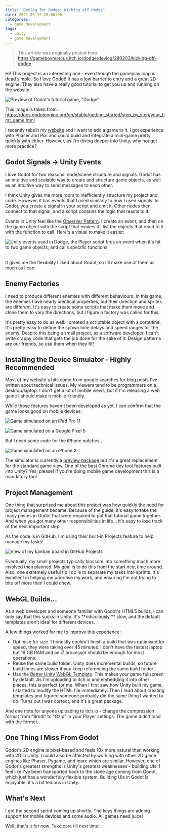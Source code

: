 ```yaml
---
title: "Devlog for Dodge: Kicking off Dodge"
date: 2021-09-19 10:00:00
categories:
  - game development
tags:
  - unity
  - game development
---
```


> This article was originally posted here: <https://gameboymarcus.itch.io/dodge/devlog/280203/kicking-off-dodge>

Hi! This project is an interesting one - even though the gameplay loop is dead simple. So I love Godot! It has a low barrier to entry and a great 2D engine. They also have a really good tutorial to get you up and running on the website.

![Preview of Godot's tutorial game, "Dodge"](https://img.itch.zone/aW1nLzY3NDExNTYuZ2lm/original/%2FtuMSr.gif)

This image is taken from: <https://docs.godotengine.org/en/stable/getting_started/step_by_step/your_first_game.html>

I recently rebuilt my [website](/) and I want to add a game to it. I got experience with Phaser and Pixi and could build and integrate a mini-game pretty quickly with either. However, as I'm diving deeper into Unity, why not get more practice?

## Godot Signals -> Unity Events

I love Godot for two reasons: node/scene structure and signals. Godot has an intuitive and scalable way to create and structure game objects, as well as an intuitive way to send messages to each other.

I think Unity gives me more room to inefficiently structure my project and code. However, it has events that I used similarly to how I used signals. In Godot, you create a signal in your script and emit it. Other nodes then connect to that signal, and a script contains the logic that reacts to it.

Events in Unity feel like the <a href="https://en.wikipedia.org/wiki/Observer_pattern" target="_blank" rel="nofollow noopener noreferrer">Observer Pattern</a>. I create an event, and then on the game object with the script that evokes it I list the objects that react to it with the function to call. Here's a visual to make it easier:

![Unity events used in Dodge, the Player script fires an event when it's hit to two game objects, and calls specific functions](https://img.itch.zone/aW1nLzY3NDE0MTEucG5n/original/UMfzjE.png).

It gives me the flexibility I liked about Godot, so I'll make use of them as much as I can.

## Enemy Factories

I need to produce different enemies with different behaviours. In this game, the enemies have nearly identical properties, but their direction and sprites are different. It's easy to create some scripts that make them move and clone them to vary the directions, but I figure a factory was called for this.

It's pretty easy to do as well. I created a scriptable object with a coroutine. It's pretty easy to define the spawn time delays and speed ranges for the enemy. Despite this being a small project, as a software developer, I can't write crappy code that gets the job done for the sake of it. Design patterns are our friends, so use them when they fit!

## Installing the Device Simulator - Highly Recommended

Most of my website's hits come from google searches for blog posts I've written about technical issues. My viewers tend to be programmers on a desktop/laptop. I don't get a lot of mobile views, but if I'm releasing a web game I should make it mobile-friendly.

While those features haven't been developed as yet, I can confirm that the game looks good on mobile devices:

![Game simulated on an iPad Pro 11](https://img.itch.zone/aW1nLzY3NDE2NTMucG5n/original/%2FWiGvU.png)

![Game simulated on a Google Pixel 5](https://img.itch.zone/aW1nLzY3NDE2NjAucG5n/original/EXyYWn.png)

But I need some code for the iPhone notches...

![Game simulated on an iPhone X](https://img.itch.zone/aW1nLzY3NDE2NjEucG5n/original/wuBYRM.png)

The simulator is currently a <a href="https://docs.unity3d.com/Packages/com.unity.device-simulator@3.0/manual/index.html" target="_blank" rel="nofollow noopener noreferrer">preview package</a> but it's a great replacement for the standard game view. One of the best Chrome dev tool features built into Unity? Yes, please! If you're doing mobile game development this is a mandatory tool.

## Project Management

One thing that surprised me about this project was how quickly the need for project management became. Because of the guide, it's easy to take the many pieces in Godot that were required to put that tutorial game together. And when you got many other responsibilities in life... it's easy to lose track of the next important step.

As the code is in GitHub, I'm using their built-in Projects feature to help manage my tasks:

![View of my kanban board in GitHub Projects](https://img.itch.zone/aW1nLzY3NDE3MDcucG5n/original/kMYutY.png)

Eventually, my small projects typically blossom into something much more involved than planned. My goal is to do this from the start next time around. Also, one extremely useful tip I do is to separate my tasks into sprints. It's excellent in helping me prioritise my work, and ensuring I'm not trying to bite off more than I could chew.

## WebGL Builds...

As a web developer and someone familiar with Godot's HTML5 builds, I can only say that this sucks in Unity. It's **ridiculously ** slow, and the default templates aren't ideal for different devices.

A few things worked for me to improve this experience:

- Optimise for size. I honestly couldn't finish a build that was optimised for speed, they were taking over 45 minutes. I don't have the fastest laptop but 16 GB RAM and an i7 processor should be enough for most operations.
- Reuse the same build folder. Unity does incremental builds, so future build times are slower if you keep referencing the same build folder.
- Use the <a href="https://github.com/greggman/better-unity-webgl-template" target="_blank" rel="nofollow noopener noreferrer">Better Unity WebGL Template</a>. This makes your game fullscreen by default. As I'm uploading to itch.io and embedding it into other places, this is perfect for me. When I first saw how Unity built my game, I started to modify the HTML file immediately. Then I read about creating templates and figured someone probably did the same thing I wanted to do. Turns out I was correct, and it's a great package.

And one note for anyone uploading to itch.io - change the compression format from "Brotli" to "Gzip" in your Player settings. The game didn't load with the former.

## One Thing I Miss From Godot

Godot's 2D engine is pixel-based and feels 10x more natural than working with 2D in Unity. I could also be affected by working with other 2D game engines like Phaser, Pygame, and more which are similar. However, one of Godot's greatest strengths is Unity's greatest weaknesses - building UIs. I feel like I've been transported back to the stone age coming from Godot, which just has a wonderfully flexible system. Building UIs in Godot is enjoyable, it's a bit tedious in Unity.

## What's Next

I got the second sprint coming up shortly. The keys things are adding support for mobile devices and some audio. All games need juice!

Well, that's it for now. Take care till next time!
